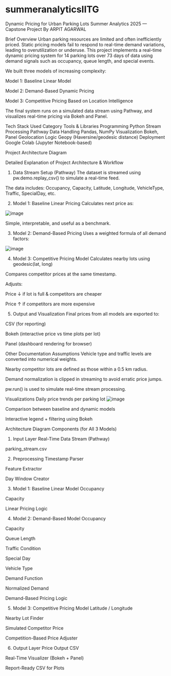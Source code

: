 # summeranalyticsIITG

Dynamic Pricing for Urban Parking Lots
Summer Analytics 2025 — Capstone Project
By ARPIT AGARWAL

Brief Overview
Urban parking resources are limited and often inefficiently priced. Static pricing models fail to respond to real-time demand variations, leading to overutilization or underuse. This project implements a real-time dynamic pricing system for 14 parking lots over 73 days of data using demand signals such as occupancy, queue length, and special events.

We built three models of increasing complexity:

Model 1: Baseline Linear Model

Model 2: Demand-Based Dynamic Pricing

Model 3: Competitive Pricing Based on Location Intelligence

The final system runs on a simulated data stream using Pathway, and visualizes real-time pricing via Bokeh and Panel.

Tech Stack Used
Category	Tools & Libraries
Programming	Python
Stream Processing	Pathway
Data Handling	Pandas, NumPy
Visualization	Bokeh, Panel
Geolocation Logic	Geopy (Haversine/geodesic distance)
Deployment	Google Colab (Jupyter Notebook-based)

Project Architecture Diagram


Detailed Explanation of Project Architecture & Workflow
1. Data Stream Setup (Pathway)
The dataset is streamed using pw.demo.replay_csv() to simulate a real-time feed.

The data includes: Occupancy, Capacity, Latitude, Longitude, VehicleType, Traffic, SpecialDay, etc.

2. Model 1: Baseline Linear Pricing
Calculates next price as:

![image](https://github.com/user-attachments/assets/efba3252-489c-46d5-8c27-136b28de9cc6)

 
Simple, interpretable, and useful as a benchmark.

3. Model 2: Demand-Based Pricing
Uses a weighted formula of all demand factors:

![image](https://github.com/user-attachments/assets/954b38f8-fe45-4feb-ac10-1bc180fa0bd8)

4. Model 3: Competitive Pricing Model
Calculates nearby lots using geodesic(lat, long)

Compares competitor prices at the same timestamp.

Adjusts:

Price ↓ if lot is full & competitors are cheaper

Price ↑ if competitors are more expensive

5. Output and Visualization
Final prices from all models are exported to:

CSV (for reporting)

Bokeh (interactive price vs time plots per lot)

Panel (dashboard rendering for browser)

Other Documentation
Assumptions
Vehicle type and traffic levels are converted into numerical weights.

Nearby competitor lots are defined as those within a 0.5 km radius.

Demand normalization is clipped in streaming to avoid erratic price jumps.

pw.run() is used to simulate real-time stream processing.

Visualizations
Daily price trends per parking lot
![image](https://github.com/user-attachments/assets/92929189-30b2-4e52-847a-0f2ea3f12451)


Comparison between baseline and dynamic models

Interactive legend + filtering using Bokeh

Architecture Diagram Components (for All 3 Models)

1. Input Layer
Real-Time Data Stream (Pathway)

parking_stream.csv

2. Preprocessing
Timestamp Parser

Feature Extractor

Day Window Creator

3. Model 1: Baseline Linear Model
Occupancy

Capacity

Linear Pricing Logic

4. Model 2: Demand-Based Model
Occupancy

Capacity

Queue Length

Traffic Condition

Special Day

Vehicle Type

Demand Function

Normalized Demand

Demand-Based Pricing Logic

5. Model 3: Competitive Pricing Model
Latitude / Longitude

Nearby Lot Finder

Simulated Competitor Price

Competition-Based Price Adjuster

6. Output Layer
Price Output CSV

Real-Time Visualizer (Bokeh + Panel)

Report-Ready CSV for Plots

